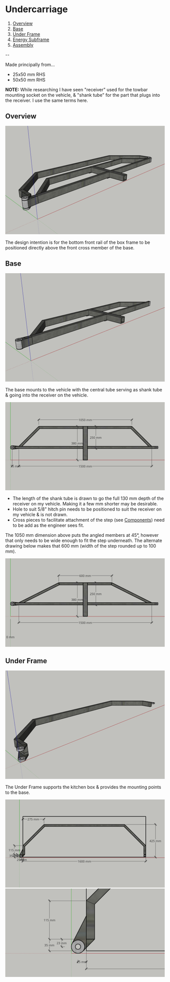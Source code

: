 # Undercarriage

1. [Overview](#01)
2. [Base](#02)
3. [Under Frame](#03)
4. [Energy Subframe](#04)
5. [Assembly](#05)

--

Made principally from…

* 25x50 mm RHS
* 50x50 mm RHS

**NOTE:** While researching I have seen "receiver" used for the towbar mounting socket on the vehicle, & "shank tube" for the part that plugs into the receiver. I use the same terms here.

## <a id="01"></a> Overview

[![01 Under Frame & Base](Undercarriage/01-Under-Frame-Base.png)](Undercarriage/01-Under-Frame-Base.pdf "01 Under Frame & Base")

The design intention is for the bottom front rail of the box frame to be positioned directly above the front cross member of the base. 

## <a id="02"></a> Base

[![02 Base](Undercarriage/02-Base.png)](Undercarriage/02-Base.pdf "02 Base")

The base mounts to the vehicle with the central tube serving as shank tube & going into the receiver on the vehicle.

[![03 Base Dimensioned](Undercarriage/03-Base-Dimensioned.png)](Undercarriage/03-Base-Dimensioned.pdf "03 Base Dimensioned")

* The length of the shank tube is drawn to go the full 130 mm depth of the receiver on my vehicle. Making it a few mm shorter may be desirable.
* Hole to suit 5/8" hitch pin needs to be positioned to suit the receiver on my vehicle & is not drawn.
* Cross pieces to facilitate attachment of the step (see [Components](Components.md)) need to be add as the engineer sees fit.

The 1050 mm dimension above puts the angled members at 45°, however that only needs to be wide enough to fit the step underneath. The alternate drawing below makes that 600 mm (width of the step rounded up to 100 mm).

[![03a Base Dimensioned Alternate](Undercarriage/03a-Base-Dimensioned-Alternate.png)](Undercarriage/03a-Base-Dimensioned-Alternate.pdf "03a Base Dimensioned Alternate")

## <a id="03"></a> Under Frame

[![04 Under Frame](Undercarriage/04-Under-Frame.png)](Undercarriage/04-Under-Frame.pdf "04 Under Frame")

The Under Frame supports the kitchen box & provides the mounting points to the base.

[![05 Under Frame Dimensioned](Undercarriage/05-Under-Frame-Dimensioned.png)](Undercarriage/05-Under-Frame-Dimensioned.pdf "05 Under Frame Dimensioned")
[![06 Under Frame Detail](Undercarriage/06-Under-Frame-Detail.png)](Undercarriage/06-Under-Frame-Detail.pdf "06 Under Frame Detail")

<!--
## Pivot

[![07 Base Pivot](Undercarriage/07-Base-Pivot.png)](Undercarriage/07-Base-Pivot.pdf "07 Base Pivot")
[![08 Pivot Top](Undercarriage/08-Pivot-Top.png)](Undercarriage/08-Pivot-Top.pdf "08 Pivot Top")
[![09 Pivot Bottom](Undercarriage/09-Pivot-Bottom.png)](Undercarriage/09-Pivot-Bottom.pdf "09 Pivot Bottom")
[![10 Pivot Spacer](Undercarriage/10-Pivot-Spacer.png)](Undercarriage/10-Pivot-Spacer.pdf "10 Pivot Spacer")
-->